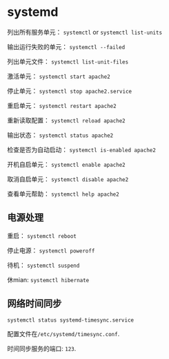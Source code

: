 # systemd

列出所有服务单元： `systemctl` or `systemctl list-units`

输出运行失败的单元： `systemctl --failed`

列出单元文件： `systemctl list-unit-files`

激活单元： `systemctl start apache2`

停止单元： `systemctl stop apache2.service`

重启单元： `systemctl restart apache2`

重新读取配置： `systemctl reload apache2`

输出状态： `systemctl status apache2`

检查是否为自动启动： `systemctl is-enabled apache2`

开机自启单元： `systemctl enable apache2`

取消自启单元： `systemctl disable apache2`

查看单元帮助： `systemctl help apache2`

## 电源处理

重启： `systemctl reboot`

停止电源： `systemctl poweroff`

待机： `systemctl suspend`

休mian: `systemctl hibernate`

## 网络时间同步

`systemctl status systemd-timesync.service`

配置文件在`/etc/systemd/timesync.conf`.

时间同步服务的端口: `123`.
